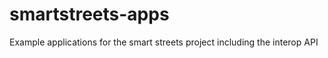 smartstreets-apps
=================

Example applications for the smart streets project including the interop API
